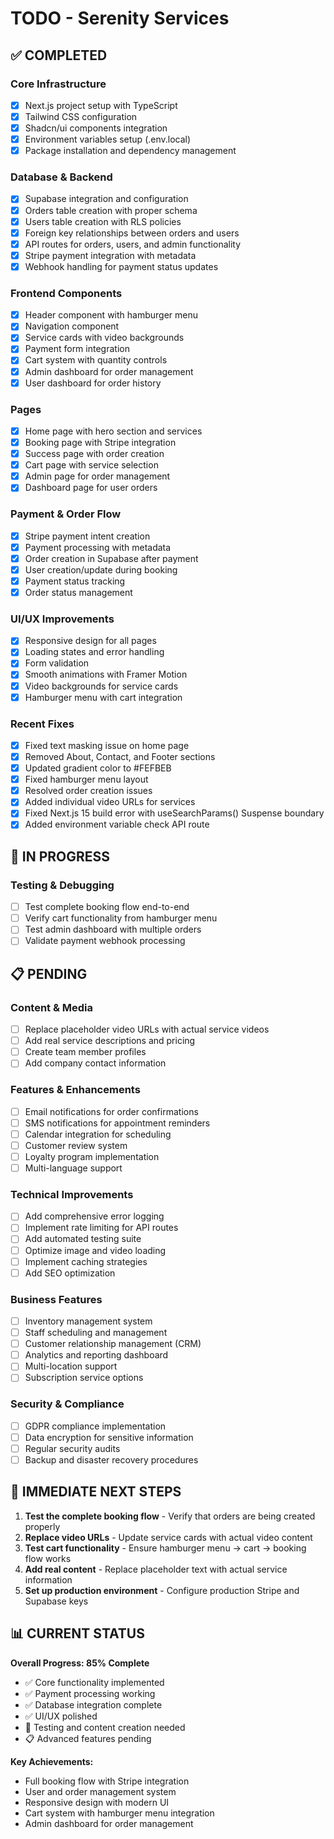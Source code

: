 # TODO - Serenity Services

## ✅ COMPLETED

### Core Infrastructure
- [x] Next.js project setup with TypeScript
- [x] Tailwind CSS configuration
- [x] Shadcn/ui components integration
- [x] Environment variables setup (.env.local)
- [x] Package installation and dependency management

### Database & Backend
- [x] Supabase integration and configuration
- [x] Orders table creation with proper schema
- [x] Users table creation with RLS policies
- [x] Foreign key relationships between orders and users
- [x] API routes for orders, users, and admin functionality
- [x] Stripe payment integration with metadata
- [x] Webhook handling for payment status updates

### Frontend Components
- [x] Header component with hamburger menu
- [x] Navigation component
- [x] Service cards with video backgrounds
- [x] Payment form integration
- [x] Cart system with quantity controls
- [x] Admin dashboard for order management
- [x] User dashboard for order history

### Pages
- [x] Home page with hero section and services
- [x] Booking page with Stripe integration
- [x] Success page with order creation
- [x] Cart page with service selection
- [x] Admin page for order management
- [x] Dashboard page for user orders

### Payment & Order Flow
- [x] Stripe payment intent creation
- [x] Payment processing with metadata
- [x] Order creation in Supabase after payment
- [x] User creation/update during booking
- [x] Payment status tracking
- [x] Order status management

### UI/UX Improvements
- [x] Responsive design for all pages
- [x] Loading states and error handling
- [x] Form validation
- [x] Smooth animations with Framer Motion
- [x] Video backgrounds for service cards
- [x] Hamburger menu with cart integration

### Recent Fixes
- [x] Fixed text masking issue on home page
- [x] Removed About, Contact, and Footer sections
- [x] Updated gradient color to #FEFBEB
- [x] Fixed hamburger menu layout
- [x] Resolved order creation issues
- [x] Added individual video URLs for services
- [x] Fixed Next.js 15 build error with useSearchParams() Suspense boundary
- [x] Added environment variable check API route

## 🚧 IN PROGRESS

### Testing & Debugging
- [ ] Test complete booking flow end-to-end
- [ ] Verify cart functionality from hamburger menu
- [ ] Test admin dashboard with multiple orders
- [ ] Validate payment webhook processing

## 📋 PENDING

### Content & Media
- [ ] Replace placeholder video URLs with actual service videos
- [ ] Add real service descriptions and pricing
- [ ] Create team member profiles
- [ ] Add company contact information

### Features & Enhancements
- [ ] Email notifications for order confirmations
- [ ] SMS notifications for appointment reminders
- [ ] Calendar integration for scheduling
- [ ] Customer review system
- [ ] Loyalty program implementation
- [ ] Multi-language support

### Technical Improvements
- [ ] Add comprehensive error logging
- [ ] Implement rate limiting for API routes
- [ ] Add automated testing suite
- [ ] Optimize image and video loading
- [ ] Implement caching strategies
- [ ] Add SEO optimization

### Business Features
- [ ] Inventory management system
- [ ] Staff scheduling and management
- [ ] Customer relationship management (CRM)
- [ ] Analytics and reporting dashboard
- [ ] Multi-location support
- [ ] Subscription service options

### Security & Compliance
- [ ] GDPR compliance implementation
- [ ] Data encryption for sensitive information
- [ ] Regular security audits
- [ ] Backup and disaster recovery procedures

## 🎯 IMMEDIATE NEXT STEPS

1. **Test the complete booking flow** - Verify that orders are being created properly
2. **Replace video URLs** - Update service cards with actual video content
3. **Test cart functionality** - Ensure hamburger menu → cart → booking flow works
4. **Add real content** - Replace placeholder text with actual service information
5. **Set up production environment** - Configure production Stripe and Supabase keys

## 📊 CURRENT STATUS

**Overall Progress: 85% Complete**

- ✅ Core functionality implemented
- ✅ Payment processing working
- ✅ Database integration complete
- ✅ UI/UX polished
- 🚧 Testing and content creation needed
- 📋 Advanced features pending

**Key Achievements:**
- Full booking flow with Stripe integration
- User and order management system
- Responsive design with modern UI
- Cart system with hamburger menu integration
- Admin dashboard for order management 